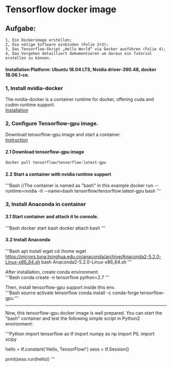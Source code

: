 # Tensorflow docker image    

## Aufgabe:  
	1, Ein Dockerimage erstellen;  
	2, Die nötige Software einbinden (Folie 2+3);  
	3, Das Tensorflow-Skript „Hello World“ via Docker ausführen (Folie 4);  
	4, Das Vorgehen detailliert dokumentieren um daraus ein Tutorial erstellen zu können.  

#### Installation Platform: Ubuntu 18.04 LTS, Nvidia driver-390.48, docker 18.06.1-ce.  

### 1, Install nvidia-docker  
The nvidia-docker is a container runtime for docker, offering cuda and cudnn runtime support.  
[Installation](https://github.com/NVIDIA/nvidia-docker/blob/master/README.md)  


### 2, Configure Tensorflow-gpu image.  
Download tensorflow-gpu image and start a container.  
[Instruction](https://www.tensorflow.org/install/docker)  

#### 2.1 Download tensorflow-gpu image  
```Bash
docker pull tensorflow/tensorflow:latest-gpu
```

#### 2.2 Start a container with nvidia runtime support  
'''Bash
//The container is named as "bash" in this example
docker run --runtime=nvidia -it --name=bash tensorflow/tensorflow:latest-gpu bash
'''

### 3, Install Anaconda in container  
#### 3.1 Start container and attach it to console.  
'''Bash
docker start bash
docker attach bash
'''

#### 3.2 Install Anaconda  
'''Bash
apt install wget
cd /home
wget https://mirrors.tuna.tsinghua.edu.cn/anaconda/archive/Anaconda2-5.2.0-Linux-x86_64.sh
bash Anaconda2-5.2.0-Linux-x86_64.sh
'''

After installation, create conda environment.  
'''Bash
conda create -n tensorflow python=2.7
'''

Then, install tensorflow-gpu support inside this env.  
'''Bash
source activate tensorflow
conda install -c conda-forge tensorflow-gpu
'''


--------------------------------


Now, this tensorflow-gpu docker image is well prepared. You can start the "bash" container and test the following simple script in Python2 environment:  

'''Python
import tensorflow as tf
import numpy as np
import PIL
import scipy

hello = tf.constant('Hello, TensorFlow!')
sess = tf.Session()

print(sess.run(hello))
'''
